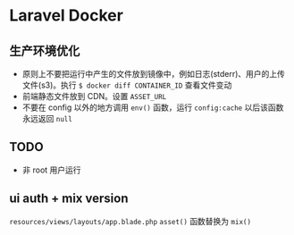 # Laravel Docker

## 生产环境优化

* 原则上不要把运行中产生的文件放到镜像中，例如日志(stderr)、用户的上传文件(s3)。执行 `$ docker diff CONTAINER_ID` 查看文件变动
* 前端静态文件放到 CDN。设置 `ASSET_URL`
* 不要在 config 以外的地方调用 `env()` 函数，运行 `config:cache` 以后该函数永远返回 `null`

## TODO

* 非 root 用户运行

## ui auth + mix version

`resources/views/layouts/app.blade.php` `asset()` 函数替换为 `mix()`
